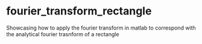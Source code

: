 # fourier_transform_rectangle
Showcasing how to apply the fourier transform in matlab to correspond with the analytical fourier trasnform of a rectangle
